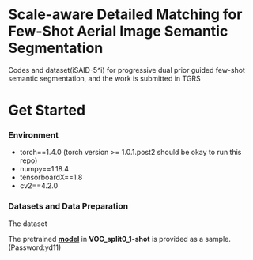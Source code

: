 # Scale-aware Detailed Matching for Few-Shot Aerial Image Semantic Segmentation
Codes and dataset(iSAID-5^i) for progressive dual prior guided few-shot semantic segmentation, and the work is submitted in TGRS





# Get Started

### Environment
+ torch==1.4.0 (torch version >= 1.0.1.post2 should be okay to run this repo)
+ numpy==1.18.4
+ tensorboardX==1.8
+ cv2==4.2.0



### Datasets and Data Preparation

The dataset 

The pretrained [**model**](https://pan.baidu.com/s/1qn_AhDbV5Q5XM-PpuKrNqQ) in **VOC_split0_1-shot** is provided as a sample. (Password:yd11)
